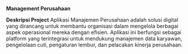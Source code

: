 **Management Perusahaan**

**Deskripsi Project**
Aplikasi Manajemen Perusahaan adalah solusi digital yang dirancang untuk membantu organisasi dalam mengelola berbagai aspek operasional mereka dengan efisien. Aplikasi ini berfungsi sebagai platform yang terintegrasi untuk mendukung manajemen data karyawan, pengelolaan cuti, pengaturan lembur, dan pelacakan kinerja perusahaan.
